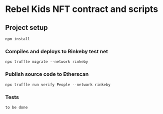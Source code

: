 # Rebel Kids NFT contract and scripts

## Project setup
```
npm install
```

### Compiles and deploys to Rinkeby test net
```
npx truffle migrate --network rinkeby
```

### Publish source code to Etherscan
```
npx truffle run verify People --network rinkeby
```

### Tests
```
to be done
```
